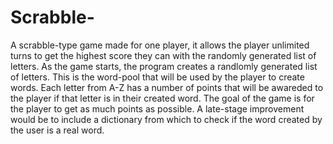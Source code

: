 # Scrabble-
A scrabble-type game made for one player, it allows the player unlimited turns to get the highest score they can with the randomly generated list of letters.
As the game starts, the program creates a randlomly generated list of letters. This is the word-pool that will be used by the player to create words.
Each letter from A-Z has a number of points that will be awareded to the player if that letter is in their created word. 
The goal of the game is for the player to get as much points as possible.
A late-stage improvement would be to include a dictionary from which to check if the word created by the user is a real word.
